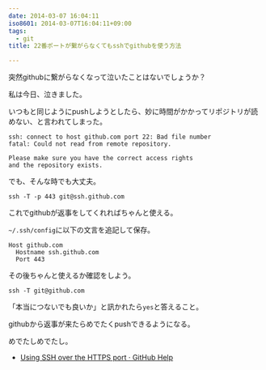 ```yaml
---
date: 2014-03-07 16:04:11
iso8601: 2014-03-07T16:04:11+09:00
tags:
  - git
title: 22番ポートが繋がらなくてもsshでgithubを使う方法

---
```


<p>突然githubに繋がらなくなって泣いたことはないでしょうか？</p>

<p>私は今日、泣きました。</p>



<p>いつもと同じようにpushしようとしたら、妙に時間がかかってリポジトリが読めない、と言われてしまった。</p>

```
ssh: connect to host github.com port 22: Bad file number
fatal: Could not read from remote repository.

Please make sure you have the correct access rights
and the repository exists.
```

<p>でも、そんな時でも大丈夫。</p>

```
ssh -T -p 443 git@ssh.github.com
```

<p>これでgithubが返事をしてくれればちゃんと使える。</p>

<p><code>~/.ssh/config</code>に以下の文言を追記して保存。</p>

```
Host github.com
  Hostname ssh.github.com
  Port 443
```

<p>その後ちゃんと使えるか確認をしよう。</p>

```
ssh -T git@github.com
```

<p>「本当につないでも良いか」と訊かれたら<code>yes</code>と答えること。</p>

<p>githubから返事が来たらめでたくpushできるようになる。</p>

<p>めでたしめでたし。</p>

<ul>
<li><a href="https://help.github.com/articles/using-ssh-over-the-https-port">Using SSH over the HTTPS port · GitHub Help</a></li>
</ul>
    	